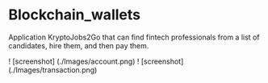 # Blockchain_wallets
Application KryptoJobs2Go that can find fintech professionals from a list of candidates, hire them, and then pay them. 



! [screenshot] (./Images/account.png) 
! [screenshot] (./Images/transaction.png) 